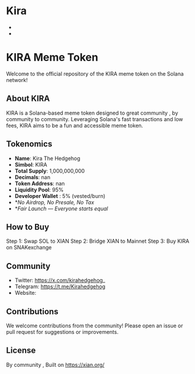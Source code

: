 # Kira
-
-
# KIRA Meme Token
Welcome to the official repository of the KIRA meme token on the Solana network!


## About KIRA
KIRA is a Solana-based meme token designed to great community , by community to community. Leveraging Solana's fast transactions and low fees, KIRA aims to be a fun and accessible meme token.



## Tokenomics
- **Name**: Kira The Hedgehog
- **Simbol**: KIRA
- **Total Supply**: 1,000,000,000
- **Decimals**: nan
- **Token Address**: nan
- **Liquidity Pool**: 95%
- **Developer Wallet** : 5% (vested/burn)
- **No Airdrop, No Presale, No Tax*
- **Fair Launch — Everyone starts equal*

## How to Buy

Step 1: Swap SOL to XIAN
Step 2: Bridge XIAN to Mainnet
Step 3: Buy KIRA on SNAKexchange 



## Community

- Twitter: https://x.com/kirahedgehog_
- Telegram: https://t.me/Kirahedgehog
- Website: 

## Contributions
We welcome contributions from the community! Please open an issue or pull request for suggestions or improvements.



## License
By community , Built on https://xian.org/ 
